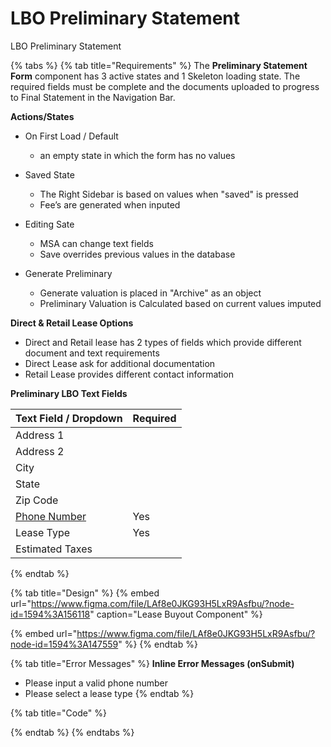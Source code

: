 # LBO Preliminary Statement

LBO Preliminary Statement

{% tabs %}
{% tab title="Requirements" %}
The **Preliminary Statement Form** component has 3 active states and 1 Skeleton loading state. The required fields must be complete and the documents uploaded to progress to Final Statement in the Navigation Bar.

**Actions/States**

* On First Load / Default

  * an empty state in which the form has no values



* Saved State
  * The Right Sidebar is based on values when "saved" is pressed
  * Fee’s are generated when inputed



* Editing Sate
  * MSA can change text fields
  * Save overrides previous values in the database



* Generate Preliminary
  * Generate valuation is placed in "Archive" as an object
  * Preliminary Valuation is Calculated based on current values imputed

**Direct & Retail Lease Options**

* Direct and Retail lease has 2 types of fields which provide different document and text requirements
* Direct Lease ask for additional documentation
* Retail Lease provides different contact information

**Preliminary LBO Text Fields**

| Text Field / Dropdown | Required |
| :--- | :--- |
| Address 1 |  |
| Address 2 |  |
|  City |  |
| State |  |
|  Zip Code |  |
| [ Phone Number](../input-fields/phone-number.md) | Yes |
|  Lease Type | Yes |
| Estimated Taxes  |  |
{% endtab %}

{% tab title="Design" %}
{% embed url="https://www.figma.com/file/LAf8e0JKG93H5LxR9Asfbu/?node-id=1594%3A156118" caption="Lease Buyout Component" %}

{% embed url="https://www.figma.com/file/LAf8e0JKG93H5LxR9Asfbu/?node-id=1594%3A147559" %}
{% endtab %}

{% tab title="Error Messages" %}
**Inline Error Messages \(onSubmit\)**

* Please input a valid phone number
* Please select a lease type
{% endtab %}

{% tab title="Code" %}

{% endtab %}
{% endtabs %}



